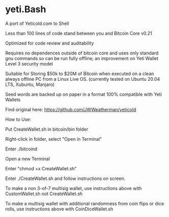 # yeti.Bash
A port of Yeticold.com to Shell 

Less than 100 lines of code stand between you and Bitcoin Core v0.21

Optimized for code review and auditability

Requires no dependences outside of bitcoin core and uses only standard gnu commands so can be run fully offline; an improvement on Yeti Wallet Level 3 security model

Suitable for Storing $50k to $20M of Bitcoin when executed on a clean always offline PC from a Linux Live OS.  (currently tested on Ubuntu 20.04 LTS, Xubuntu, Manjaro)

Seed words are backed up on paper in a format 100% compatible with Yeti Wallets

Find original here: https://github.com/JWWeatherman/yeticold


How to Use:

Put CreateWallet.sh in bitcoin/bin folder

Right-click in folder, select "Open in Terminal"

Enter ./bitcoind

Open a new Terminal

Enter "chmod +x CreateWallet.sh"

Enter ./CreateWallet.sh and follow instructions on screen.


To make a non 3-of-7 multisig wallet, use instructions above with CustomWallet.sh not CreateWallet.sh


To make a multisig wallet with additional randomness from coin flips or dice rolls, use instructions above with CoinDiceWallet.sh 

